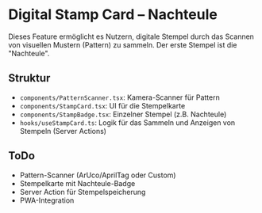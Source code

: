 # Digital Stamp Card – Nachteule

Dieses Feature ermöglicht es Nutzern, digitale Stempel durch das Scannen von visuellen Mustern (Pattern) zu sammeln. Der erste Stempel ist die "Nachteule".

## Struktur
- `components/PatternScanner.tsx`: Kamera-Scanner für Pattern
- `components/StampCard.tsx`: UI für die Stempelkarte
- `components/StampBadge.tsx`: Einzelner Stempel (z.B. Nachteule)
- `hooks/useStampCard.ts`: Logik für das Sammeln und Anzeigen von Stempeln (Server Actions)

## ToDo
- Pattern-Scanner (ArUco/AprilTag oder Custom)
- Stempelkarte mit Nachteule-Badge
- Server Action für Stempelspeicherung
- PWA-Integration 